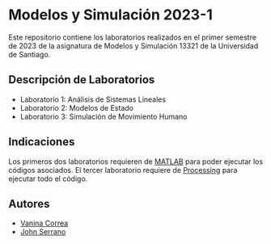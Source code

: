 # Modelos y Simulación 2023-1

Este repositorio contiene los laboratorios realizados en el primer semestre de 2023 de la asignatura de Modelos y Simulación 13321 de la Universidad de Santiago.

## Descripción de Laboratorios
* Laboratorio 1: Análisis de Sistemas Lineales
* Laboratorio 2: Modelos de Estado
* Laboratorio 3: Simulación de Movimiento Humano

## Indicaciones
Los primeros dos laboratorios requieren de [MATLAB](https://www.mathworks.com/products/matlab.html) para poder ejecutar los códigos asociados. El tercer laboratorio requiere de [Processing](https://processing.org/) para ejecutar todo el código.

## Autores
* [Vanina Correa](https://github.com/Vanina11)
* [John Serrano](https://github.com/PodssilDev)
  
